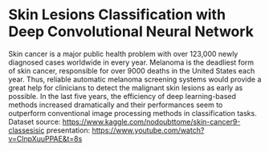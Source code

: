 # Skin Lesions Classification with Deep Convolutional Neural Network
Skin cancer is a major public health problem with over 123,000 newly diagnosed cases worldwide in every year. Melanoma is the deadliest form of skin cancer, responsible for over 9000 deaths in the United States each year. Thus, reliable automatic melanoma screening systems would provide a great help for clinicians to detect the malignant skin lesions as early as possible. In the last five years, the efficiency of deep learning-based methods increased dramatically and their performances seem to outperform conventional image processing methods in classification tasks.
Dataset source: https://www.kaggle.com/nodoubttome/skin-cancer9-classesisic
presentation: https://www.youtube.com/watch?v=ClnpXuuPPAE&t=8s

